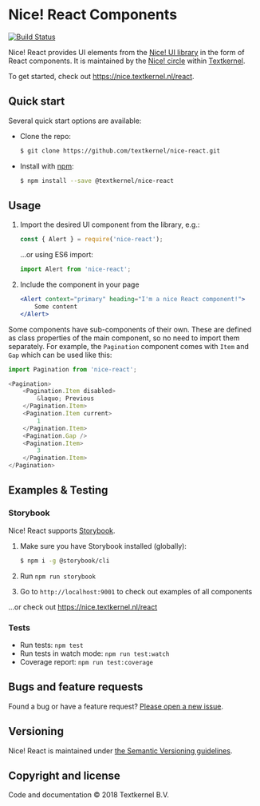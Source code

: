 # Nice! React Components

[![Build Status](https://travis-ci.com/textkernel/nice-react.svg?branch=master)](https://travis-ci.com/textkernel/nice-react)

Nice! React provides UI elements from the [Nice! UI library](https://nice.textkernel.nl) in the form of React components. It is maintained by the [Nice! circle](mailto:nice@textkernel.nl) within [Textkernel](http://textkernel.com).

To get started, check out https://nice.textkernel.nl/react.

## Quick start
Several quick start options are available:

* Clone the repo:
    ```bash
    $ git clone https://github.com/textkernel/nice-react.git
    ```

* Install with [npm](https://www.npmjs.com/package/@textkernel/nice-react): 
    ```bash
    $ npm install --save @textkernel/nice-react
    ```

## Usage
1. Import the desired UI component from the library, e.g.:
    ```js
    const { Alert } = require('nice-react');
    ````
    ...or using ES6 import:

    ```js
    import Alert from 'nice-react';
    ```

2. Include the component in your page
    ```jsx
    <Alert context="primary" heading="I'm a nice React component!">
        Some content
    </Alert>
    ```

Some components have sub-components of their own. These are defined as class properties of the main 
component, so no need to import them separately. For example, the `Pagination` component comes with
`Item` and `Gap` which can be used like this:

```js
import Pagination from 'nice-react';

<Pagination>
    <Pagination.Item disabled>
        &laquo; Previous
    </Pagination.Item>
    <Pagination.Item current>
        1
    </Pagination.Item>
    <Pagination.Gap />
    <Pagination.Item>
        3
    </Pagination.Item>
</Pagination>
```

## Examples & Testing

### Storybook
Nice! React supports [Storybook](https://storybook.js.org/).

1. Make sure you have Storybook installed (globally):
    ```bash
    $ npm i -g @storybook/cli
    ```

2. Run `npm run storybook`

3. Go to `http://localhost:9001` to check out examples of all components

...or check out https://nice.textkernel.nl/react

### Tests
* Run tests: `npm test`
* Run tests in watch mode: `npm run test:watch`
* Coverage report: `npm run test:coverage`

## Bugs and feature requests
Found a bug or have a feature request? [Please open a new issue](https://github.com/textkernel/nice-react/issues/new).

## Versioning
Nice! React is maintained under [the Semantic Versioning guidelines](https://semver.org/).

## Copyright and license
Code and documentation :copyright: 2018 Textkernel B.V.